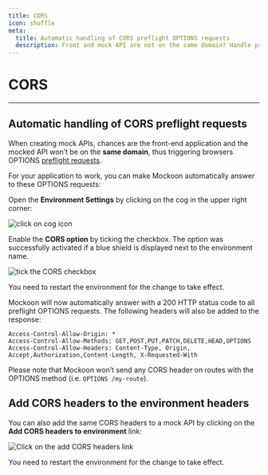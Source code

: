 ```yaml
---
title: CORS
icon: shuffle
meta:
  title: Automatic handling of CORS preflight OPTIONS requests
  description: Front and mock API are not on the same domain? Handle preflight requests automatically with Mockoon
---
```


# CORS

---

## Automatic handling of CORS preflight requests

When creating mock APIs, chances are the front-end application and the mocked API won’t be on the **same domain**, thus triggering browsers OPTIONS [preflight requests](https://developer.mozilla.org/en-US/docs/Web/HTTP/CORS).

For your application to work, you can make Mockoon automatically answer to these OPTIONS requests:

Open the **Environment Settings** by clicking on the cog in the upper right corner:

![click on cog icon](/images/docs/open-settings.png)

Enable the **CORS option** by ticking the checkbox. The option was successfully activated if a blue shield is displayed next to the environment name.

![tick the CORS checkbox](/images/docs/enable-cors.png)

You need to restart the environment for the change to take effect.

Mockoon will now automatically answer with a 200 HTTP status code to all preflight OPTIONS requests. The following headers will also be added to the response:

```
Access-Control-Allow-Origin: *
Access-Control-Allow-Methods: GET,POST,PUT,PATCH,DELETE,HEAD,OPTIONS
Access-Control-Allow-Headers: Content-Type, Origin, Accept,Authorization,Content-Length, X-Requested-With
```

Please note that Mockoon won’t send any CORS header on routes with the OPTIONS method (i.e. `OPTIONS /my-route`).

## Add CORS headers to the environment headers

You can also add the same CORS headers to a mock API by clicking on the **Add CORS headers to environment** link:

![Click on the add CORS headers link](/images/docs/add-cors-headers.png)

You need to restart the environment for the change to take effect.
